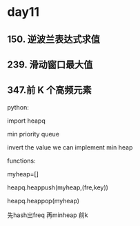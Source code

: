 # day11
##  150. 逆波兰表达式求值
## 239. 滑动窗口最大值

## 347.前 K 个高频元素

python: 

import heapq

min priority queue

invert the value we can implement min heap

functions:

myheap=[]

heapq.heappush(myheap,(fre,key))

heapq.heappop(myheap)

先hash出freq
再minheap 前k

